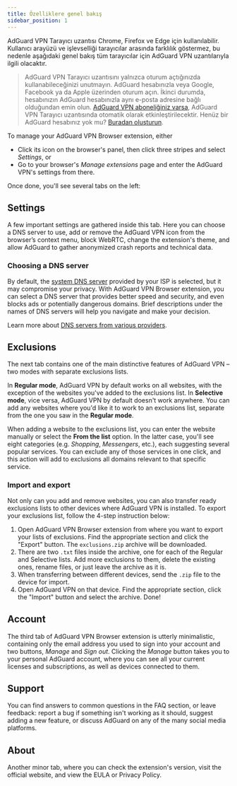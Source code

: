 ```yaml
---
title: Özelliklere genel bakış
sidebar_position: 1
---
```


AdGuard VPN Tarayıcı uzantısı Chrome, Firefox ve Edge için kullanılabilir. Kullanıcı arayüzü ve işlevselliği tarayıcılar arasında farklılık göstermez, bu nedenle aşağıdaki genel bakış tüm tarayıcılar için AdGuard VPN uzantılarıyla ilgili olacaktır.

> AdGuard VPN Tarayıcı uzantısını yalnızca oturum açtığınızda kullanabileceğinizi unutmayın. AdGuard hesabınızla veya Google, Facebook ya da Apple üzerinden oturum açın. İkinci durumda, hesabınızın AdGuard hesabınızla aynı e-posta adresine bağlı olduğundan emin olun. [AdGuard VPN aboneliğiniz varsa](/general/subscription.md), AdGuard VPN Tarayıcı uzantısında otomatik olarak etkinleştirilecektir. Henüz bir AdGuard hesabınız yok mu? [Buradan oluşturun](https://auth.adguard.com/registration.html).

To manage your AdGuard VPN Browser extension, either

* Click its icon on the browser's panel, then click three stripes and select *Settings*, or
* Go to your browser's *Manage extensions* page and enter the AdGuard VPN's settings from there.

Once done, you'll see several tabs on the left:

## Settings

A few important settings are gathered inside this tab. Here you can choose a DNS server to use, add or remove the AdGuard VPN icon from the browser’s context menu, block WebRTC, change the extension's theme, and allow AdGuard to gather anonymized crash reports and technical data.

### Choosing a DNS server

By default, the [system DNS server](https://kb.adguard.com/en/general/dns-filtering#what-is-dns) provided by your ISP is selected, but it may compromise your privacy. With AdGuard VPN Browser extension, you can select a DNS server that provides better speed and security, and even blocks ads or potentially dangerous domains. Brief descriptions under the names of DNS servers will help you navigate and make your decision.

Learn more about [DNS servers from various providers](https://kb.adguard.com/ru/general/dns-providers).

## Exclusions

The next tab contains one of the main distinctive features of AdGuard VPN – two modes with separate exclusions lists.

In **Regular mode**, AdGuard VPN by default works on all websites, with the exception of the websites you've added to the exclusions list. In **Selective mode**, vice versa, AdGuard VPN by default doesn't work anywhere. You can add any websites where you'd like it to work to an exclusions list, separate from the one you saw in the **Regular mode**.

When adding a website to the exclusions list, you can enter the website manually or select the **From the list** option. In the latter case, you'll see eight categories (e.g. *Shopping*, *Messengers*, etc.), each suggesting several popular services. You can exclude any of those services in one click, and this action will add to exclusions all domains relevant to that specific service.

### Import and export

Not only can you add and remove websites, you can also transfer ready exclusions lists to other devices where AdGuard VPN is installed. To export your exclusions list, follow the 4-step instruction below:

1. Open AdGuard VPN Browser extension from where you want to export your lists of exclusions. Find the appropriate section and click the "Export" button. The `exclusions.zip` archive will be downloaded.
2. There are two `.txt` files inside the archive, one for each of the Regular and Selective lists. Add more exclusions to them, delete the existing ones, rename files, or just leave the archive as it is.
3. When transferring between different devices, send the `.zip` file to the device for import.
4. Open AdGuard VPN on that device. Find the appropriate section, click the "Import" button and select the archive. Done!

## Account

The third tab of AdGuard VPN Browser extension is utterly minimalistic, containing only the email address you used to sign into your account and two buttons, *Manage* and *Sign out*. Clicking the *Manage* button takes you to your personal AdGuard account, where you can see all your current licenses and subscriptions, as well as devices connected to them.

## Support

You can find answers to common questions in the FAQ section, or leave feedback: report a bug if something isn't working as it should, suggest adding a new feature, or discuss AdGuard on any of the many social media platforms.

## About

Another minor tab, where you can check the extension's version, visit the official website, and view the EULA or Privacy Policy.